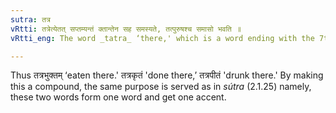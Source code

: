 ```yaml
---
sutra: तत्र
vRtti: तत्रेत्येतत् सप्तम्यन्तं क्तान्तेन सह समस्यते, तत्पुरुषश्च समासो भवति ॥
vRtti_eng: The word _tatra_ ‘there,' which is a word ending with the 7th case-affix, (V. 3. 10) is compounded with a word ending in _kta_, and the resulting compound is _Tat-purusha_.

---
```

Thus तत्रभुक्तम् ‘eaten there.' तत्रकृतं 'done there,’ तत्रपीतं 'drunk there.' By making this a compound, the same purpose is served as in _sútra_ (2.1.25) namely, these two words form one word and get one accent.